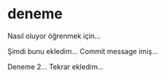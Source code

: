 # deneme
Nasıl oluyor öğrenmek için...

Şimdi bunu ekledim... Commit message imiş...

Deneme 2... Tekrar ekledim...
